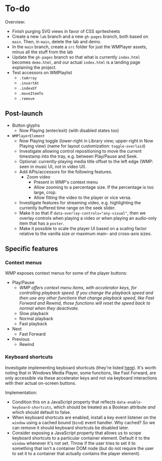 
# To-do

Overview:

* Finish purging SVG views in favor of CSS spritesheets
* Create a new `lab` branch and a new `gh-pages` branch, both based on `main`. Then, in `main`, delete the lab and demo.
* In the `main` branch, create a `src` folder for just the WMPlayer assets, minus all the stuff from the lab
* Update the `gh-pages` branch so that what is currently `index.html` becomes `demo.html`, and our actual `index.html` is a landing page explaining the project.
* Test accessors on WMPlaylist
  * `.toArray`
  * `.insertAt`
  * `.indexOf`
  * `.moveItemTo`
  * `.remove`

## Post-launch

* Button glyphs
  * Now Playing (enter/exit) (with disabled states too)
* `WMPlayerElement`
  * Now Playing toggle (lower-right in Library view; upper-right in Now Playing view) (name for layout customization: `toggle-overlaid`)
  * Investigate allowing control repositioning to move the current timestamp into the tray, e.g. between Play/Pause and Seek.
  * Optional: currently-playing media title offset to the left edge (WMP: seen in music UI, not in video UI).
  * Add APIs/accessors for the following features.
    * Zoom video
      * Present in WMP's context menu
      * Allow zooming to a percentage size. If the percentage is too large, crop.
      * Allow fitting the video to the player or vice versa.
  * Investigate features for streaming video, e.g. highlighting the currently buffered time range on the seek slider.
  * Make it so that if `data-overlay-controls="any-visual"`, then we overlay controls when playing a video *or* when playing an audio-only item that has a `poster`.
  * Make it possible to scale the player UI based on a scaling factor relative to the vanilla size *or* maximum main- and cross-axis sizes.
  
## Specific features

### Context menus

WMP exposes context menus for some of the player buttons:

* Play/Pause
  * *WMP offers context menu items, with accelerator keys, for controlling playback speed. If you change the playback speed and then use any other functions that change playback speed, like Fast Forward and Rewind, those functions will reset the speed back to normal when they deactivate.*
  * Slow playback
  * Normal playback
  * Fast playback
* Next
  * Fast Forward
* Previous
  * Rewind

  
### Keyboard shortcuts
  
Investigate implementing keyboard shortcuts (they're listed [here](https://www.instructables.com/Keyboard-Shortcuts-for-Windows-Media-Player/)). It's worth noting that in Windows Media Player, some functions, like Fast Forward, are only accessible via these accelerator keys and not via keyboard interactions with their actual on-screen buttons.

Implementation:

* Condition this on a JavaScript property that reflects `data-enable-keyboard-shortcuts`, which should be treated as a Boolean attribute *and* which should default to false.
* When keyboard shortcuts are enabled, install a key event listener on the `window` using a cached bound (`bind`) event handler. Why cached? So we can remove it should keyboard shortcuts be disabled later.
* Consider exposing a JavaScript property that allows us to scope keyboard shortcuts to a particular container element. Default it to the `window` whenever it's not set. Throw if the user tries to set it to something that isn't a container DOM node (but do not require the user to set it to a container that actually contains the player element).